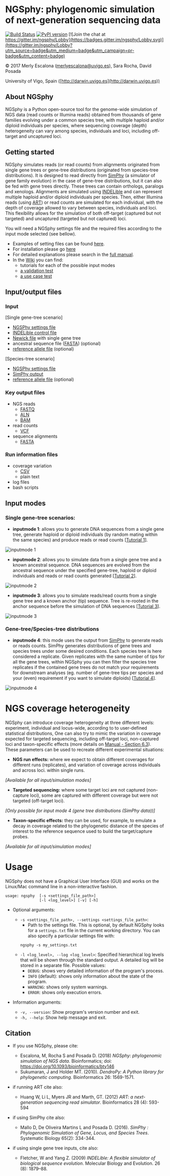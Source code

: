 
# NGSphy: phylogenomic simulation of next-generation sequencing data

[![Build Status](https://travis-ci.org/merlyescalona/ngsphy.svg?branch=master)](https://travis-ci.org/merlyescalona/ngsphy) [![PyPI version](https://badge.fury.io/py/ngsphy.svg)](https://badge.fury.io/py/ngsphy) [![Join the chat at https://gitter.im/ngsphy/Lobby](https://badges.gitter.im/ngsphy/Lobby.svg)](https://gitter.im/ngsphy/Lobby?utm_source=badge&utm_medium=badge&utm_campaign=pr-badge&utm_content=badge)

© 2017 Merly Escalona (<merlyescalona@uvigo.es>), Sara Rocha, David Posada

University of Vigo, Spain ([http://darwin.uvigo.es](http://darwin.uvigo.es))

## About NGSphy

NGSphy is a Python open-source tool for the genome-wide simulation of NGS data (read counts or Illumina reads) obtained from thousands of gene families evolving under a common species tree, with multiple haploid and/or diploid individuals per species, where sequencing coverage (depth) heterogeneity can vary among species, individuals and loci, including off-target and uncaptured loci.

## Getting started

NGSphy simulates reads (or read counts) from alignments originated from single gene trees or gene-tree distributions (originated from species-tree distributions). It is designed to read directly from [SimPhy](http://github.com/adamallo/SimPhy) (a simulator of gene family evolution) in the case of gene-tree distributions, but it can also be fed with gene trees directly. These trees can contain orthologs, paralogs and xenologs. Alignments are simulated using [INDELible](http://abacus.gene.ucl.ac.uk/software/indelible/)  and can represent multiple haploid and/or diploid individuals per species. Then, either Illumina reads (using [ART](https://www.niehs.nih.gov/research/resources/software/biostatistics/art/index.cfm)) or read counts are simulated for each individual, with the depth of coverage allowed to vary between species, individuals and loci. This flexibility allows for the simulation of both off-target (captured but not targeted) and uncaptured (targeted but not captured) loci.

You will need a NGSphy settings file and the required files according to the input mode selected (see bellow).
- Examples of setting files can be found  [here](https://github.com/merlyescalona/ngsphy/tree/master/data/settings).
- For installation please go [here](https://github.com/merlyescalona/ngsphy/wiki/Manual#4-installation)
- For detailed explanations please search in the [full manual](https://github.com/merlyescalona/ngsphy/wiki/Manual).
- In the [Wiki](https://github.com/merlyescalona/ngsphy/wiki/) you can find:
    - tutorials for each of the possible input modes
    - [a validation test](https://github.com/merlyescalona/ngsphy/wiki/Validation-test)
    - [a use case test](https://github.com/merlyescalona/ngsphy/wiki/Use-case-test)

## Input/output files

### Input

[Single gene-tree scenario]
- [NGSPhy settings file](https://github.com/merlyescalona/ngsphy/wiki/Manual#6-the-settings-file)
- [INDELible control file](https://github.com/merlyescalona/ngsphy/wiki/Manual#626-indelible-control-file---ngsphy-version)
- [Newick file](http://evolution.genetics.washington.edu/phylip/newicktree.html) with single gene tree
- ancestral sequence file ([FASTA](https://en.wikipedia.org/wiki/FASTA_format)) (optional)
- [reference allele file](https://github.com/merlyescalona/ngsphy/wiki/Manual#651-reference-allele-file-optional) (optional)

[Species-tree scenario]
- [NGSPhy settings file](https://github.com/merlyescalona/ngsphy/wiki/Manual#6-the-settings-file)
- [SimPhy output](http://github.com/adamallo/SimPhy)
- [reference allele file](https://github.com/merlyescalona/ngsphy/wiki/Manual#651-reference-allele-file-optional) (optional)


### Key output files
- NGS reads
    - [FASTQ](https://en.wikipedia.org/wiki/FASTQ_format)
    - [ALN](http://meme-suite.org/doc/clustalw-format.html)
    - [BAM](https://samtools.github.io/hts-specs/)
- read counts
    - [VCF](https://samtools.github.io/hts-specs/)
- sequence alignments
    - [FASTA](https://en.wikipedia.org/wiki/FASTA_format)

###  Run information files
- coverage variation
    - [CSV](https://en.wikipedia.org/wiki/Comma-separated_values)
    - plain text
- log files
- bash scripts


## Input modes

### Single gene-tree scenarios:

- **inputmode 1**: allows you to generate DNA sequences from a single gene tree, generate haploid or diploid individuals (by random mating within the same species) and produce reads or read counts [[Tutorial 1](https://github.com/merlyescalona/ngsphy/wiki/Tutorials-setting-examples#1-generating-read-counts-from-a-single-gene-tree)].


![inputmode 1](https://github.com/merlyescalona/ngsphy/wiki/img/ngsphy.inputmode1.png)


- **inputmode 2**: allows you to simulate data from a single gene tree and a known ancestral sequence. DNA sequences are evolved from the ancestral sequence under the specified gene-tree,  haploid or diploid individuals and reads or read counts  generated [[Tutorial 2](https://github.com/merlyescalona/ngsphy/wiki/Tutorials-setting-examples#2-generating-illumina-reads-from-a-single-gene-tree-using-an-ancestral-sequence)].


![inputmode 2](https://github.com/merlyescalona/ngsphy/wiki/img/ngsphy.inputmode2.png)


- **inputmode 3**: allows you to simulate reads/read counts from a single gene tree and a known anchor (tip) sequence. Tree is re-rooted in the anchor sequence before the simulation of DNA sequences [[Tutorial 3](https://github.com/merlyescalona/ngsphy/wiki/Tutorials-setting-examples#3-generating-read-counts-from-a-single-gene-tree-using-an-anchor-sequence)].


![inputmode 3](https://github.com/merlyescalona/ngsphy/wiki/img/ngsphy.inputmode3.png)


### Gene-tree/Species-tree distributions

- **inputmode 4**: this mode uses the output from [SimPhy](http://github.com/adamallo/SimPhy)   to generate reads or reads counts. SimPhy generates distributions of gene trees and species trees under some desired conditions. Each species tree is here considered a replicate. Given replicates with the same number of tips for all the gene trees, within NGSphy you can then filter the species tree replicates if the contained gene trees do not match your requirements for downstream analyses (eg. number of gene-tree tips per species and your (even) requirement if you want to simulate diploids) [[Tutorial 4](https://github.com/merlyescalona/ngsphy/wiki/Tutorials-setting-examples#4-generating-illumina-reads-from-gene-tree-distribution)].

![inputmode 4](https://github.com/merlyescalona/ngsphy/wiki/img/ngsphy.inputmode4.png)

# NGS coverage heterogeneity

NGSphy can introduce coverage heterogeneity at three different levels: experiment, individual and locus-wide, according to to user-defined statistical distributions, One can also try to mimic the variation in coverage expected for targeted sequencing, including off-target loci, non-captured loci and taxon-specific effects (more details on [Manual - Section 6.3](Manual#63-coverage-block)). These parameters can be used to recreate different experimental situations:

- **NGS run effects:** where we expect to obtain different coverages for different runs (replicates), and  variation of coverage across individuals and across loci. within single runs.

*[Available for all input/simulation modes]*

- **Targeted sequencing:** where some target loci are not captured (non-capture loci), some are captured with different coverage but were not targeted (off-target loci).

*[Only possible for input mode 4 (gene tree distributions (SimPhy data))]*

- **Taxon-specific effects:** they can be used, for example, to emulate a decay in coverage related to the phylogenetic distance of the species of interest to the reference sequence used to build the target/capture probes.

*[Available for all input/simulation modes]*


# Usage

NGSphy does not have a Graphical User Interface (GUI) and works on the Linux/Mac command line in a non-interactive fashion.

```
usage: ngsphy  [-s <settings_file_path>]
               [-l <log_level>] [-v] [-h]
```

- Optional arguments:
    - `-s <settings_file_path>, --settings <settings_file_path>`:
        - Path to the settings file. This is optional, by default NGSphy looks for a `settings.txt` file in the current working directory. You can also specify a particular settings file with:
        ```
        ngsphy -s my_settings.txt
        ```
    - `-l <log_level>, --log <log_level>`: Specified hierarchical log levels that will be shown through the standard output. A detailed log will be stored in a separate file. Possible values:
        - `DEBUG`: shows very detailed information of the program's process.
        - `INFO` (default): shows only information about the state of the program.
        - `WARNING`: shows only system warnings.
        - `ERROR`: shows only execution errors.

- Information arguments:
    - `-v, --version`: Show program's version number and exit.
    - `-h, --help`: Show help message and exit.


## Citation

- If you use NGSphy, please cite:
    - Escalona, M, Rocha S and Posada D. (2018) *NGSphy: phylogenomic simulation of NGS data*. Bioinformatics; doi: https://doi.org/10.1093/bioinformatics/bty146
    - Sukumaran, J and Holder MT. (2010). *DendroPy: A Python library for phylogenetic computing*. Bioinformatics 26: 1569-1571.

- if running ART cite also:
    - Huang W, Li L, Myers JR and Marth, GT. (2012) *ART: a next-generation sequencing read simulator*. Bioinformatics  28 (4): 593-594

- if using SimPhy cite also:
    - Mallo D, De Oliveira Martins L and Posada D. (2016). *SimPhy : Phylogenomic Simulation of Gene, Locus, and Species Trees*. Systematic Biology 65(2): 334-344.

- if using single gene tree inputs, cite also:
    - Fletcher, W and Yang Z. (2009) *INDELible: A flexible simulator of biological sequence evolution*. Molecular Biology and Evolution. 26 (8): 1879–88.
